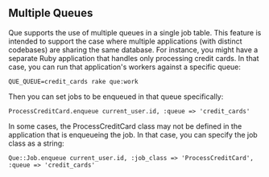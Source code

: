 ## Multiple Queues

Que supports the use of multiple queues in a single job table. This feature is intended to support the case where multiple applications (with distinct codebases) are sharing the same database. For instance, you might have a separate Ruby application that handles only processing credit cards. In that case, you can run that application's workers against a specific queue:

    QUE_QUEUE=credit_cards rake que:work

Then you can set jobs to be enqueued in that queue specifically:

    ProcessCreditCard.enqueue current_user.id, :queue => 'credit_cards'

In some cases, the ProcessCreditCard class may not be defined in the application that is enqueueing the job. In that case, you can specify the job class as a string:

    Que::Job.enqueue current_user.id, :job_class => 'ProcessCreditCard', :queue => 'credit_cards'
